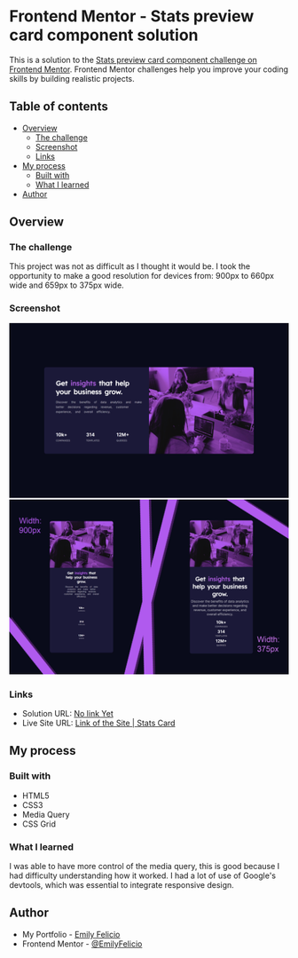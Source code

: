 # Frontend Mentor - Stats preview card component solution

This is a solution to the [Stats preview card component challenge on Frontend Mentor](https://www.frontendmentor.io/challenges/stats-preview-card-component-8JqbgoU62). Frontend Mentor challenges help you improve your coding skills by building realistic projects. 

## Table of contents

- [Overview](#overview)
  - [The challenge](#the-challenge)
  - [Screenshot](#screenshot)
  - [Links](#links)
- [My process](#my-process)
  - [Built with](#built-with)
  - [What I learned](#what-i-learned)
- [Author](#author)

## Overview

### The challenge

This project was not as difficult as I thought it would be. I took the opportunity to make a good resolution for devices from: 900px to 660px wide and 659px to 375px wide.

### Screenshot

![](./Screenshots/Screenshot_Desktop.png)
![](./Screenshots/Screenshot_900with375.png)

### Links

- Solution URL: [No link Yet]()
- Live Site URL: [Link of the Site | Stats Card](https://emilyfelicio.github.io/Stats_Card/)

## My process

### Built with

- HTML5
- CSS3
- Media Query
- CSS Grid

### What I learned

I was able to have more control of the media query, this is good because I had difficulty understanding how it worked. I had a lot of use of Google's devtools, which was essential to integrate responsive design.

## Author

- My Portfolio - [Emily Felicio](https://emilyfelicio.github.io/Portfolio/Portfolio/HTML/)
- Frontend Mentor - [@EmilyFelicio](https://www.frontendmentor.io/profile/EmilyFelicio)
